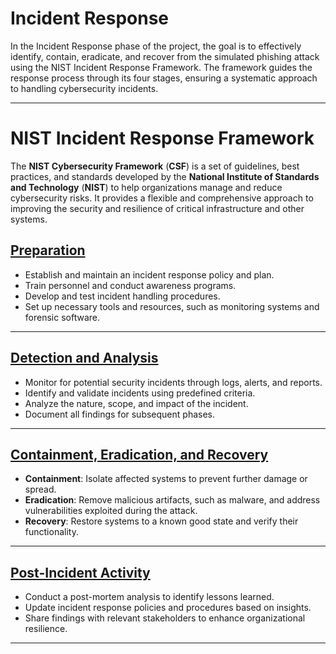 # Incident Response

In the Incident Response phase of the project, the goal is to effectively identify, contain, eradicate, and recover from the simulated phishing attack using the NIST Incident Response Framework. The framework guides the response process through its four stages, ensuring a systematic approach to handling cybersecurity incidents.

---

# NIST Incident Response Framework

The **NIST Cybersecurity Framework** (**CSF**) is a set of guidelines, best practices, and standards developed by the **National Institute of Standards and Technology** (**NIST**) to help organizations manage and reduce cybersecurity risks. It provides a flexible and comprehensive approach to improving the security and resilience of critical infrastructure and other systems.

## [Preparation](https://github.com/A9u3ybaCyb3r/Cyber_Defense_Lab/blob/main/Incident%20Response/Preparation.md)

- Establish and maintain an incident response policy and plan.
- Train personnel and conduct awareness programs.
- Develop and test incident handling procedures.
- Set up necessary tools and resources, such as monitoring systems and forensic software.
---

## [Detection and Analysis](https://github.com/A9u3ybaCyb3r/Cyber_Defense_Lab/blob/main/Incident%20Response/Detection%20and%20Analysis.md)

- Monitor for potential security incidents through logs, alerts, and reports.
- Identify and validate incidents using predefined criteria.
- Analyze the nature, scope, and impact of the incident.
- Document all findings for subsequent phases.
---

## [Containment, Eradication, and Recovery](https://github.com/A9u3ybaCyb3r/Cyber_Defense_Lab/blob/main/Incident%20Response/Containment%2C%20Eradication%2C%20and%20Recovery.md)

- **Containment**: Isolate affected systems to prevent further damage or spread.
- **Eradication**: Remove malicious artifacts, such as malware, and address vulnerabilities exploited during the attack.
- **Recovery**: Restore systems to a known good state and verify their functionality.
---

## [Post-Incident Activity](https://github.com/A9u3ybaCyb3r/Cyber_Defense_Lab/blob/main/Incident%20Response/Post-Incident%20Activity.md)

- Conduct a post-mortem analysis to identify lessons learned.
- Update incident response policies and procedures based on insights.
- Share findings with relevant stakeholders to enhance organizational resilience.
---

